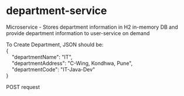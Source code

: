 # department-service
Microservice - Stores department information in H2 in-memory DB and provide department information to user-service on demand

To Create Department, JSON should be:  
{  
&nbsp;&nbsp;&nbsp;&nbsp;"departmentName": "IT",  
&nbsp;&nbsp;&nbsp;&nbsp;"departmentAddress": "C-Wing, Kondhwa, Pune",  
&nbsp;&nbsp;&nbsp;&nbsp;"departmentCode": "IT-Java-Dev"  
}  

POST request  
